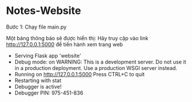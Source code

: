 ﻿# Notes-Website
Bước 1: Chạy file main.py

Một bảng thông báo sẽ được hiển thị: Hãy truy cập vào link http://127.0.0.1:5000 để tiến hành xem trang web

* Serving Flask app 'website'
 * Debug mode: on
WARNING: This is a development server. Do not use it in a production deployment. Use a production WSGI server instead.
 * Running on http://127.0.0.1:5000
Press CTRL+C to quit
 * Restarting with stat
 * Debugger is active!
 * Debugger PIN: 975-451-836
